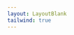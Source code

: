 ```yaml
---
layout: LayoutBlank
tailwind: true
---
```


<script setup>
import ExampleSlideover from './ExampleSlideover.vue';
</script>

<ExampleSlideover />
